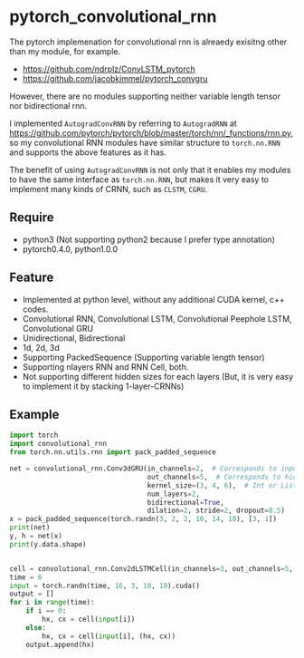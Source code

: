 # pytorch_convolutional_rnn

The pytorch implemenation for convolutional rnn is alreaedy exisitng other than my module, for example.

- https://github.com/ndrplz/ConvLSTM_pytorch
- https://github.com/jacobkimmel/pytorch_convgru

However, there are no modules supporting neither variable length tensor nor bidirectional rnn.

I implemented ``AutogradConvRNN`` by referring to ``AutogradRNN`` at https://github.com/pytorch/pytorch/blob/master/torch/nn/_functions/rnn.py, so my convolutional RNN modules have similar structure to ``torch.nn.RNN`` and supports the above features as it has.

The benefit of using ``AutogradConvRNN`` is not only that it enables my modules to have the same interface as ``torch.nn.RNN``, but makes it very easy to implement many kinds of CRNN, such as ``CLSTM``, ``CGRU``.

## Require
- python3 (Not supporting python2 because I prefer type annotation)
- pytorch0.4.0, python1.0.0

## Feature
- Implemented at python level, without any additional CUDA kernel, c++ codes.
- Convolutional RNN, Convolutional LSTM, Convolutional Peephole LSTM, Convolutional GRU
- Unidirectional, Bidirectional
- 1d, 2d, 3d
- Supporting PackedSequence (Supporting variable length tensor)
- Supporting nlayers RNN and RNN Cell, both.
- Not supporting different hidden sizes for each layers (But, it is very easy to implement it by stacking 1-layer-CRNNs)

## Example
```python
import torch
import convolutional_rnn
from torch.nn.utils.rnn import pack_padded_sequence

net = convolutional_rnn.Conv3dGRU(in_channels=2,  # Corresponds to input size
                                  out_channels=5,  # Corresponds to hidden size
                                  kernel_size=(3, 4, 6),  # Int or List[int]
                                  num_layers=2,
                                  bidirectional=True,
                                  dilation=2, stride=2, dropout=0.5)
x = pack_padded_sequence(torch.randn(3, 2, 2, 10, 14, 18), [3, 1])
print(net)
y, h = net(x)
print(y.data.shape)


cell = convolutional_rnn.Conv2dLSTMCell(in_channels=3, out_channels=5, kernel_size=3).cuda()
time = 6
input = torch.randn(time, 16, 3, 10, 10).cuda()
output = []
for i in range(time):
    if i == 0:
        hx, cx = cell(input[i])
    else:
        hx, cx = cell(input[i], (hx, cx))
    output.append(hx)

```
